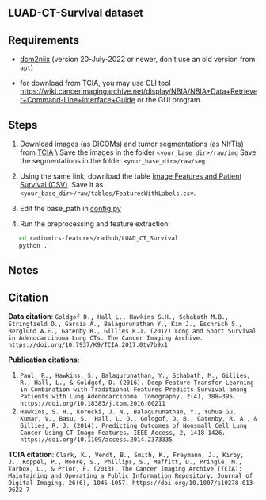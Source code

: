 ## LUAD-CT-Survival dataset

## Requirements

- [dcm2niix](https://github.com/rordenlab/dcm2niix) (version 20-July-2022 or newer, don't use an old version from `apt`)

- for download from TCIA, you may use CLI tool https://wiki.cancerimagingarchive.net/display/NBIA/NBIA+Data+Retriever+Command-Line+Interface+Guide or the GUI program.

## Steps

1. Download images (as DICOMs) and tumor segmentations (as NIfTIs) from [TCIA](https://wiki.cancerimagingarchive.net/pages/viewpage.action?pageId=24284406#24284406036220c66a5a436f90e4a0b54367bfae) \\
   Save the images in the folder `<your_base_dir>/raw/img`
   Save the segmentations in the folder `<your_base_dir>/raw/seg`

2. Using the same link, download the table [Image Features and Patient Survival (CSV)](https://wiki.cancerimagingarchive.net/pages/viewpage.action?pageId=24284406#24284406036220c66a5a436f90e4a0b54367bfae). Save it as `<your_base_dir>/raw/tables/FeaturesWithLabels.csv`.

3. Edit the base_path in [config.py](config.py)

4. Run the preprocessing and feature extraction:

```bash
   cd radiomics-features/radhub/LUAD_CT_Survival
   python .
```

## Notes

## Citation

**Data citation**:
`Goldgof D., Hall L., Hawkins S.H., Schabath M.B., Stringfield O., Garcia A., Balagurunathan Y., Kim J., Eschrich S., Berglund A.E., Gatenby R., Gillies R.J. (2017) Long and Short Survival in Adenocarcinoma Lung CTs. The Cancer Imaging Archive. https://doi.org/10.7937/K9/TCIA.2017.0tv7b9x1`

**Publication citations**:
1. `Paul, R., Hawkins, S., Balagurunathan, Y., Schabath, M., Gillies, R., Hall, L., & Goldgof, D. (2016). Deep Feature Transfer Learning in Combination with Traditional Features Predicts Survival among Patients with Lung Adenocarcinoma. Tomography, 2(4), 388–395. https://doi.org/10.18383/j.tom.2016.00211`
2. `Hawkins, S. H., Korecki, J. N., Balagurunathan, Y., Yuhua Gu, Kumar, V., Basu, S., Hall, L. O., Goldgof, D. B., Gatenby, R. A., & Gillies, R. J. (2014). Predicting Outcomes of Nonsmall Cell Lung Cancer Using CT Image Features. IEEE Access, 2, 1418–1426. https://doi.org/10.1109/access.2014.2373335`

**TCIA citation**:
`Clark, K., Vendt, B., Smith, K., Freymann, J., Kirby, J., Koppel, P., Moore, S., Phillips, S., Maffitt, D., Pringle, M., Tarbox, L., & Prior, F. (2013). The Cancer Imaging Archive (TCIA): Maintaining and Operating a Public Information Repository. Journal of Digital Imaging, 26(6), 1045–1057. https://doi.org/10.1007/s10278-013-9622-7`
